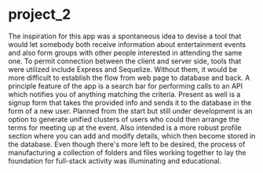 # project_2
The inspiration for this app was a spontaneous idea to devise a tool that would let somebody both receive information about entertainment events and also form groups with other people interested in attending the same one. To permit connection between the client and server side, tools that were utilized include Express and Sequelize. Without them, it would be more difficult to establish the flow from web page to database and back. 
A principle feature of the app is a search bar for performing calls to an API which notifies you of anything matching the criteria. Present as well is a signup form that takes the provided info and sends it to the database in the form of a new user. Planned from the start but still under development is an option to generate unified clusters of users who could then arrange the terms for meeting up at the event. Also intended is a more robust profile section where you can add and modify details, which then become stored in the database. Even though there's more left to be desired, the process of manufacturing a collection of folders and files working together to lay the foundation for full-stack activity was illuminating and educational. 
